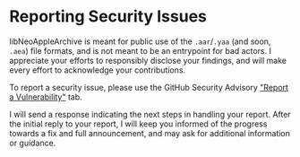 # Reporting Security Issues

libNeoAppleArchive is meant for public use of the `.aar`/`.yaa` (and soon, `.aea`) file formats, and is not meant to be an entrypoint for bad actors. I appreciate your efforts to responsibly disclose your findings, and will make every effort to acknowledge your contributions.

To report a security issue, please use the GitHub Security Advisory ["Report a Vulnerability"](https://github.com/0xilis/libNeoAppleArchive/security/advisories/new) tab.

I will send a response indicating the next steps in handling your report. After the initial reply to your report, I will keep you informed of the progress towards a fix and full announcement, and may ask for additional information or guidance.
